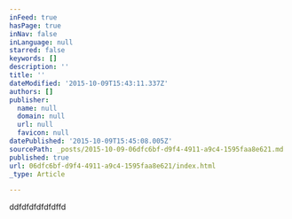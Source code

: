```yaml
---
inFeed: true
hasPage: true
inNav: false
inLanguage: null
starred: false
keywords: []
description: ''
title: ''
dateModified: '2015-10-09T15:43:11.337Z'
authors: []
publisher:
  name: null
  domain: null
  url: null
  favicon: null
datePublished: '2015-10-09T15:45:08.005Z'
sourcePath: _posts/2015-10-09-06dfc6bf-d9f4-4911-a9c4-1595faa8e621.md
published: true
url: 06dfc6bf-d9f4-4911-a9c4-1595faa8e621/index.html
_type: Article

---
```

ddfdfdfdfdfdffd